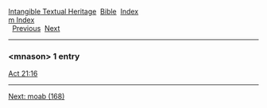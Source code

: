 [Intangible Textual Heritage](../../index)  [Bible](../index) 
[Index](index)   
[m Index](_m_)  
  [Previous](c07508)  [Next](c07510) 

------------------------------------------------------------------------

### &lt;mnason&gt; 1 entry

[Act 21:16](../kjv/act021.htm#016)  

------------------------------------------------------------------------

[Next: moab (168)](c07510)
